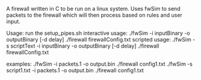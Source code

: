 A firewall written in C to be run on a linux system.
Uses fwSim to send packets to the firewall which will then process based on rules and user input.

Usage: 
  run the setup_pipes.sh
  interactive usage: ./fwSim -i inputBinary -o outputBinary [-d delay] ./firewall firewallConfig.txt
  scripted usage: ./fwSim -s scriptText -i inputBinary -o outputBinary [-d delay] ./firewall firewallConfig.txt
  
  examples: ./fwSim -i packets.1 -o output.bin ./firewall config1.txt
            ./fwSim -s script1.txt -i packets.1 -o output.bin ./firewall config1.txt
